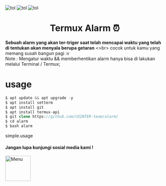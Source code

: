 ![tol](https://img.shields.io/badge/Code-BY%20POLYGON-yellowgreen)
![tol](https://img.shields.io/github/watchers/COINTER-team/bot-rand?color=green&logoColor=black&style=social)
![tol](https://img.shields.io/badge/Code-Bash%20shell-green)
<div align="center">
  <h1>Termux Alarm ⏰</h1>
</div>

<p> <strong>Sebuah alarm yang akan ter-triger saat telah mencapai waktu yang telah di tentukan akan menyala berupa getaran</strong> <>br>
cocok untuk kamu yang memang susah bangun pagi :v </br>
Note : Mengatur waktu && memberhentikan alarm hanya bisa di lakukan melalui Terminal / Termux; </p>

# usage
```php
$ apt update && apt upgrade -y
$ apt install setterm
$ apt install git
$ apt install termux-api
$ git clone https://github.com/COINTER-team/alarm/
$ cd alarm
$ bash alarm
```

simple.usage

<h4> Jangan lupa kunjungi sosial media kami !</h4>
<a href="https://youtube.com/channel/UCtu-GcxKL8kJBXpR1wfMgWg">
  <img align="left" alt="Menu" width="80px" src="https://github.com/Bayu12345677/tolol/blob/main/5296522_youtube_youtube%20logo_icon.svg" />
</a>
